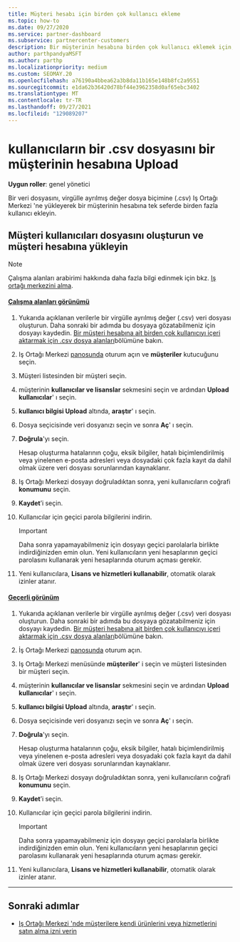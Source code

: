 ```yaml
---
title: Müşteri hesabı için birden çok kullanıcı ekleme
ms.topic: how-to
ms.date: 09/27/2020
ms.service: partner-dashboard
ms.subservice: partnercenter-customers
description: Bir müşterinin hesabına birden çok kullanıcı eklemek için, virgülle ayrılmış değer (.csv) dosya biçimini kullanarak Iş Ortağı Merkezi 'ne bir veri dosyası yükleyin.
author: parthpandyaMSFT
ms.author: parthp
ms.localizationpriority: medium
ms.custom: SEOMAY.20
ms.openlocfilehash: a76190a4bbea62a3b8da11b165e148b8fc2a9551
ms.sourcegitcommit: e1da62b36420d78bf44e3962358d0af65ebc3402
ms.translationtype: MT
ms.contentlocale: tr-TR
ms.lasthandoff: 09/27/2021
ms.locfileid: "129089207"
---
```

# <a name="upload-a-csv-file-of-users-to-a-customers-account"></a>kullanıcıların bir .csv dosyasını bir müşterinin hesabına Upload

**Uygun roller**: genel yönetici

Bir veri dosyasını, virgülle ayrılmış değer dosya biçimine (.csv) Iş Ortağı Merkezi 'ne yükleyerek bir müşterinin hesabına tek seferde birden fazla kullanıcı ekleyin. 

## <a name="create-the-file-of-customer-users-and-upload-to-customer-account"></a>Müşteri kullanıcıları dosyasını oluşturun ve müşteri hesabına yükleyin

> [!NOTE]
> Çalışma alanları arabirimi hakkında daha fazla bilgi edinmek için bkz. [Iş ortağı merkezini alma](get-around-partner-center.md#turn-workspaces-on-and-off).

#### <a name="workspaces-view"></a>[Çalışma alanları görünümü](#tab/workspaces-view)

1. Yukarıda açıklanan verilerle bir virgülle ayrılmış değer (.csv) veri dosyası oluşturun. Daha sonraki bir adımda bu dosyaya gözatabilmeniz için dosyayı kaydedin. [Bir müşteri hesabına ait birden çok kullanıcıyı içeri aktarmak için .csv dosya alanları](file-customer-users.md)bölümüne bakın.

2. Iş Ortağı Merkezi [panosunda](https://partner.microsoft.com/dashboard) oturum açın ve **müşteriler** kutucuğunu seçin.

3. Müşteri listesinden bir müşteri seçin.

4. müşterinin **kullanıcılar ve lisanslar** sekmesini seçin ve ardından **Upload kullanıcılar**' ı seçin.

5. **kullanıcı bilgisi Upload** altında, **araştır**' ı seçin.

6. Dosya seçicisinde veri dosyanızı seçin ve sonra **Aç**' ı seçin.

7. **Doğrula**'yı seçin.

    Hesap oluşturma hatalarının çoğu, eksik bilgiler, hatalı biçimlendirilmiş veya yinelenen e-posta adresleri veya dosyadaki çok fazla kayıt da dahil olmak üzere veri dosyası sorunlarından kaynaklanır.

8. Iş Ortağı Merkezi dosyayı doğruladıktan sonra, yeni kullanıcıların coğrafi **konumunu** seçin.

9. **Kaydet**’i seçin.

10. Kullanıcılar için geçici parola bilgilerini indirin.

    > [!IMPORTANT]
    > Daha sonra yapamayabilmeniz için dosyayı geçici parolalarla birlikte indirdiğinizden emin olun. Yeni kullanıcıların yeni hesaplarının geçici parolasını kullanarak yeni hesaplarında oturum açması gerekir.

11. Yeni kullanıcılara, **Lisans ve hizmetleri kullanabilir**, otomatik olarak izinler atanır.

#### <a name="current-view"></a>[Geçerli görünüm](#tab/current-view)

1. Yukarıda açıklanan verilerle bir virgülle ayrılmış değer (.csv) veri dosyası oluşturun. Daha sonraki bir adımda bu dosyaya gözatabilmeniz için dosyayı kaydedin. [Bir müşteri hesabına ait birden çok kullanıcıyı içeri aktarmak için .csv dosya alanları](file-customer-users.md)bölümüne bakın. 

2. İş Ortağı Merkezi [panosunda](https://partner.microsoft.com/dashboard) oturum açın.

3. Iş Ortağı Merkezi menüsünde **müşteriler**' i seçin ve müşteri listesinden bir müşteri seçin.

4. müşterinin **kullanıcılar ve lisanslar** sekmesini seçin ve ardından **Upload kullanıcılar**' ı seçin.

5. **kullanıcı bilgisi Upload** altında, **araştır**' ı seçin.

6. Dosya seçicisinde veri dosyanızı seçin ve sonra **Aç**' ı seçin.

7. **Doğrula**'yı seçin.

    Hesap oluşturma hatalarının çoğu, eksik bilgiler, hatalı biçimlendirilmiş veya yinelenen e-posta adresleri veya dosyadaki çok fazla kayıt da dahil olmak üzere veri dosyası sorunlarından kaynaklanır.

8. Iş Ortağı Merkezi dosyayı doğruladıktan sonra, yeni kullanıcıların coğrafi **konumunu** seçin.

9. **Kaydet**’i seçin.

10. Kullanıcılar için geçici parola bilgilerini indirin.

    > [!IMPORTANT]
    > Daha sonra yapamayabilmeniz için dosyayı geçici parolalarla birlikte indirdiğinizden emin olun. Yeni kullanıcıların yeni hesaplarının geçici parolasını kullanarak yeni hesaplarında oturum açması gerekir.

11. Yeni kullanıcılara, **Lisans ve hizmetleri kullanabilir**, otomatik olarak izinler atanır.

* * *

## <a name="next-steps"></a>Sonraki adımlar

- [Iş Ortağı Merkezi 'nde müşterilere kendi ürünlerini veya hizmetlerini satın alma izni verin](give-customers-permission.md)
